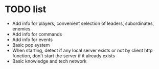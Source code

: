 # TODO list
* Add info for players, convenient selection of leaders, subordinates, enemies
* Add info for commands
* Add info for events
* Basic pop system
* When starting, detect if any local server exists or not by client http function, don't start the server if it already exists
* Basic knowledge and tech network